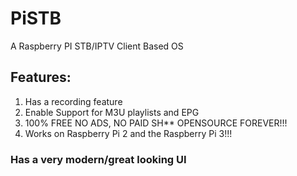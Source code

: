 # PiSTB
A Raspberry PI STB/IPTV Client Based OS

## Features:
  
1. Has a recording feature
2. Enable Support for M3U playlists and EPG
3. 100% FREE NO ADS, NO PAID SH** OPENSOURCE FOREVER!!!
4. Works on Raspberry Pi 2 and the Raspberry Pi 3!!!
### Has a very modern/great looking UI
